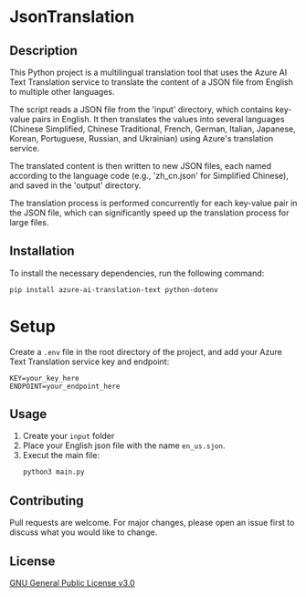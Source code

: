# JsonTranslation 

## Description

This Python project is a multilingual translation tool that uses the Azure AI Text Translation service to translate the content of a JSON file from English to multiple other languages.

The script reads a JSON file from the 'input' directory, which contains key-value pairs in English. It then translates the values into several languages (Chinese Simplified, Chinese Traditional, French, German, Italian, Japanese, Korean, Portuguese, Russian, and Ukrainian) using Azure's translation service.

The translated content is then written to new JSON files, each named according to the language code (e.g., 'zh_cn.json' for Simplified Chinese), and saved in the 'output' directory.

The translation process is performed concurrently for each key-value pair in the JSON file, which can significantly speed up the translation process for large files.

## Installation

To install the necessary dependencies, run the following command:

```bash
pip install azure-ai-translation-text python-dotenv
```

# Setup
Create a `.env` file in the root directory of the project, and add your Azure Text Translation service key and endpoint:
```
KEY=your_key_here
ENDPOINT=your_endpoint_here
```

## Usage
1. Create your ```input``` folder 
2. Place your English json file with the name ```en_us.sjon```.
3. Execut the main file:
    ```bash
    python3 main.py
    ```

## Contributing
Pull requests are welcome. For major changes, please open an issue first to discuss what you would like to change.

## License
[GNU General Public License v3.0](LICENSE)